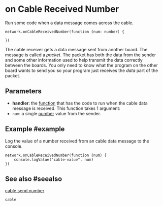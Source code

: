 # on Cable Received Number

Run some code when a data message comes across the cable.

```sig
network.onCableReceivedNumber(function (num: number) {
	
})
```

The cable receiver gets a data message sent from another board. The message is called a
_packet_. The packet has both the data from the sender and some other information used to help
transmit the data correctly between the boards. You only need to know what the program on the other
board wants to send you so your program just receives the _data_ part of the packet.

## Parameters

* **handler**: the [function](/types/function) that has the code to run when the cable data message is received.
This function takes 1 argument:
* ``num``: a single [number](/types/number) value from the sender.

## Example #example

Log the value of a number received from an cable data message to the console.

```blocks
network.onCableReceivedNumber(function (num) {
    console.logValue("cable-value", num)
})
```

## See also #seealso

[cable send number](/reference/network/cable-send-number)

```package
cable
```